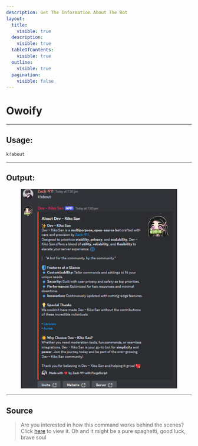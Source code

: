 ```yaml
---
description: Get The Information About The Bot
layout:
  title:
    visible: true
  description:
    visible: true
  tableOfContents:
    visible: true
  outline:
    visible: true
  pagination:
    visible: false
---
```


# Owoify

***

## Usage:

```
k!about
```

***

## Output:

<div align="left"><figure><img src="../../.gitbook/assets/About.png" alt=""><figcaption></figcaption></figure></div>

***

## Source

> Are you interested in how this command works behind the scenes? Click [here](https://github.com/Kiko-Labs/Kiko-San/blob/stable/src/Prefix%20Commands/Utility/About.js) to view it. Oh and it might be a pure spaghetti, good luck, brave soul
